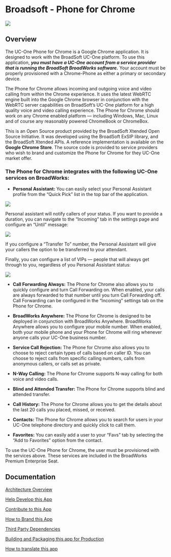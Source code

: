 # Broadsoft - Phone for Chrome

![](http://puu.sh/iKFuu/49b8df1956.png)

## Overview

The UC-One Phone for Chrome is a Google Chrome application.  It is designed to work with the BroadSoft UC-One platform.  To use this application, **_you must have a UC-One account from a service provider that is running the BroadSoft BroadWorks software._**   Your account must be properly provisioned with a Chrome-Phone as either a primary or secondary device.  

The Phone for Chrome allows incoming and outgoing voice and video calling from within the Chrome experience.  It uses the latest WebRTC engine built into the Google Chrome browser in conjunction with the WebRTC server capabilities on BroadSoft’s UC-One platform for a high quality voice and video calling experience.  The Phone for Chrome should work on any Chrome enabled platform — including Windows, Mac, Linux and of course any reasonably powered ChromeBook or ChromeBox.  

This is an Open Source product provided by the BroadSoft Xtended Open Source Initiative.  It was developed using the BroadSoft ExSIP library, and the BroadSoft Xtended APIs.  A reference implementation is available on the **Google Chrome Store**.  The source code is provided to service providers who wish to brand and customize the Phone for Chrome for they UC-One market offer.  

### The Phone for Chrome integrates with the following UC-One services on BroadWorks:

- **Personal Assistant:** You can easily select your Personal Assistant profile from the “Quick Pick” list in the top bar of the application.

![](http://puu.sh/iKPQg/3bba7a743d.png)

Personal assistant will notify callers of your status.  If you want to provide a duration, you can navigate to the “Incoming” tab in the settings page and configure an “Until” message:

![](http://puu.sh/iKPRP/1ef02966e5.png)

If you configure a “Transfer To” number, the Personal Assistant will give your callers the option to be transferred to your attendant.

Finally, you can configure a list of VIPs — people that will always get through to you, regardless of you Personal Assistant status:

![](http://puu.sh/iKPSU/d0d59ec28d.png) 

- **Call Forwarding Always:** The Phone for Chrome also allows you to quickly configure and turn Call Forwarding on.  When enabled, your calls are always forwarded to that number until you turn Call Forwarding off.  Call Forwarding can be configured in the “Incoming” settings tab on the Phone for Chrome.

- **BroadWorks Anywhere:** The Phone for Chrome is designed to be deployed in conjunction with BroadWorks Anywhere.  BroadWorks Anywhere allows you to configure your mobile number. When enabled, both your mobile phone and your Phone for Chrome will ring whenever anyone calls your UC-One business number.

- **Service Call Rejection:** The Phone for Chrome also allows you to choose to reject certain types of calls based on caller ID. You can choose to reject calls from specific calling numbers, calls from anonymous callers, or calls set as private.

- **N-Way Calling:** The Phone for Chrome supports N-way calling for both voice and video calls.

- **Blind and Attended Transfer:** The Phone for Chrome supports blind and attended transfer.

- **Call History:** The Phone for Chrome allows you to get the details about the last 20 calls you placed, missed, or received.

- **Contacts:** The Phone for Chrome allows you to search for users in your UC-One telephone directory and quickly click to call them.

- **Favorites:** You can easily add a user to your “Favs” tab by selecting the “Add to Favorites” option from the contact.

To use the UC-One Phone for Chrome, the user must be provisioned with the services above. These services are included in the BroadWorks Premium Enterprise Seat.

## Documentation
[Architecture Overview](https://github.com/broadsoftxtended/Product-Phone-for-Chrome/blob/master/documentation/Architecture.md)

[Help Develop this App](https://github.com/broadsoftxtended/Product-Phone-for-Chrome/blob/master/documentation/Development.md)

[Contribute to this App](https://github.com/broadsoftxtended/Product-Phone-for-Chrome/blob/master/documentation/HowToContributeToThisApplication.md)

[How to Brand this App](https://github.com/broadsoftxtended/Product-Phone-for-Chrome/blob/master/documentation/BrandingAndLogoChanges.md)

[Third Party Dependencies](https://github.com/broadsoftxtended/Product-Phone-for-Chrome/blob/master/documentation/Dependencies.md)

[Building and Packaging this app for Production](https://github.com/broadsoftxtended/Product-Phone-for-Chrome/blob/master/documentation/HowToBuildAndPackage.md)

[How to translate this app](https://github.com/broadsoftxtended/Product-Phone-for-Chrome/blob/master/documentation/TranslationAndAddingLanguages.md)
